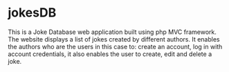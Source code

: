 # jokesDB
This is a Joke Database web application built using php MVC framework. The website displays a list of jokes created by different authors. It enables the authors who are the users in this case to:
create an account, 
log in with account credentials, 
it also enables the user to
create, 
edit 
and delete a joke.
